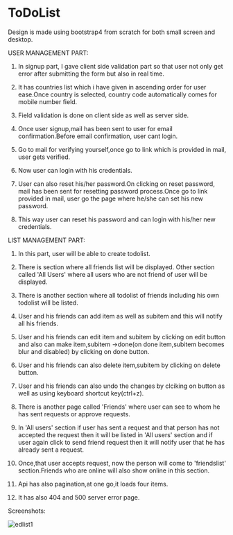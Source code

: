 # ToDoList

Design is made using bootstrap4 from scratch for both small screen and desktop.

USER MANAGEMENT PART:
1) In signup part, I gave client side validation part so that user not only get error after submitting the form but also in real time.

2) It has countries list which i have given in ascending order for user ease.Once country is selected, country code automatically comes 
for mobile number field.

3) Field validation is done on client side as well as server side.

4) Once user signup,mail has been sent to user for email confirmation.Before email confirmation, user cant login.

5) Go to mail for verifying yourself,once go to link which is provided in mail, user gets verified.

6) Now user can login with his credentials.

7) User can also reset his/her password.On clicking on reset password, mail has been sent for resetting password process.Once go to link
provided in mail, user go the page where he/she can set his new password.

8) This way user can reset his password and can login with his/her new credentials.

LIST MANAGEMENT PART:
1) In this part, user will be able to create todolist.

2) There is section where all friends list will be displayed. Other section called 'All Users' where all users who are not friend of user will be displayed.

3) There is another section where all todolist  of friends including his own todolist will be listed.

4) User and his friends can add item as well as subitem and this will notify all his friends.

5) User and his friends can edit item and subitem by clicking on edit button and also can make item,subitem ->done(on done item,subitem becomes blur and disabled) by clicking on done button.

6) User and his friends can also delete item,subitem by clicking on delete button.

7) User and his friends can also undo the changes by clciking on button as well as using keyboard shortcut key(ctrl+z).

8) There is another page called 'Friends' where user can see to whom he has sent requests or approve requests.

9) In 'All users' section if user has sent a request and that person has not accepted the request then it will be listed in 'All users' section and if user again click to send friend request then it will notify user that he has already sent a request.

10) Once,that user accepts request, now the person will come to 'friendslist' section.Friends who are online will also show online in this section.

11) Api has also pagination,at one go,it loads four items.

12) It has also 404 and 500 server error page.


Screenshots: 

![edlist1](https://user-images.githubusercontent.com/32920850/42731118-57c14aba-8824-11e8-936e-38ba989edf0c.png)



